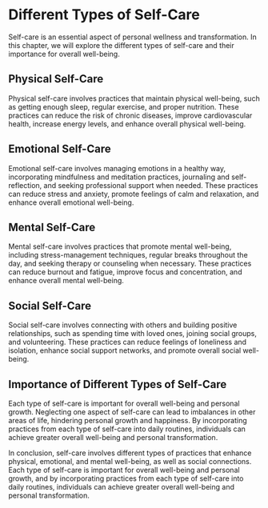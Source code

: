 # Different Types of Self-Care

Self-care is an essential aspect of personal wellness and transformation. In this chapter, we will explore the different types of self-care and their importance for overall well-being.

Physical Self-Care
------------------

Physical self-care involves practices that maintain physical well-being, such as getting enough sleep, regular exercise, and proper nutrition. These practices can reduce the risk of chronic diseases, improve cardiovascular health, increase energy levels, and enhance overall physical well-being.

Emotional Self-Care
-------------------

Emotional self-care involves managing emotions in a healthy way, incorporating mindfulness and meditation practices, journaling and self-reflection, and seeking professional support when needed. These practices can reduce stress and anxiety, promote feelings of calm and relaxation, and enhance overall emotional well-being.

Mental Self-Care
----------------

Mental self-care involves practices that promote mental well-being, including stress-management techniques, regular breaks throughout the day, and seeking therapy or counseling when necessary. These practices can reduce burnout and fatigue, improve focus and concentration, and enhance overall mental well-being.

Social Self-Care
----------------

Social self-care involves connecting with others and building positive relationships, such as spending time with loved ones, joining social groups, and volunteering. These practices can reduce feelings of loneliness and isolation, enhance social support networks, and promote overall social well-being.

Importance of Different Types of Self-Care
------------------------------------------

Each type of self-care is important for overall well-being and personal growth. Neglecting one aspect of self-care can lead to imbalances in other areas of life, hindering personal growth and happiness. By incorporating practices from each type of self-care into daily routines, individuals can achieve greater overall well-being and personal transformation.

In conclusion, self-care involves different types of practices that enhance physical, emotional, and mental well-being, as well as social connections. Each type of self-care is important for overall well-being and personal growth, and by incorporating practices from each type of self-care into daily routines, individuals can achieve greater overall well-being and personal transformation.
